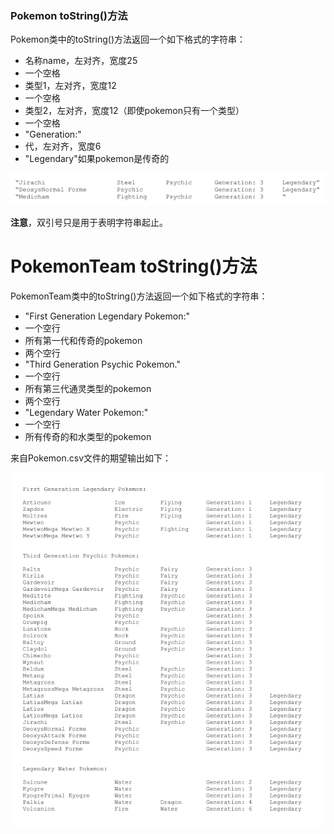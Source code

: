 ### Pokemon toString()方法
Pokemon类中的toString()方法返回一个如下格式的字符串：
- 名称name，左对齐，宽度25
- 一个空格
- 类型1，左对齐，宽度12
- 一个空格
- 类型2，左对齐，宽度12（即使pokemon只有一个类型）
- 一个空格
- "Generation:"
- 代，左对齐，宽度6
- "Legendary"如果pokemon是传奇的

![pokemon output](images/pokemon_output.png)

**注意**，双引号只是用于表明字符串起止。

# PokemonTeam toString()方法

PokemonTeam类中的toString()方法返回一个如下格式的字符串：
- "First Generation Legendary Pokemon:"
- 一个空行
- 所有第一代和传奇的pokemon
- 两个空行
- "Third Generation Psychic Pokemon."
- 一个空行
- 所有第三代通灵类型的pokemon
- 两个空行
- "Legendary Water Pokemon:"
- 一个空行
- 所有传奇的和水类型的pokemon

来自Pokemon.csv文件的期望输出如下：

![pokemon team output](images/pokemon_team_output.png)
